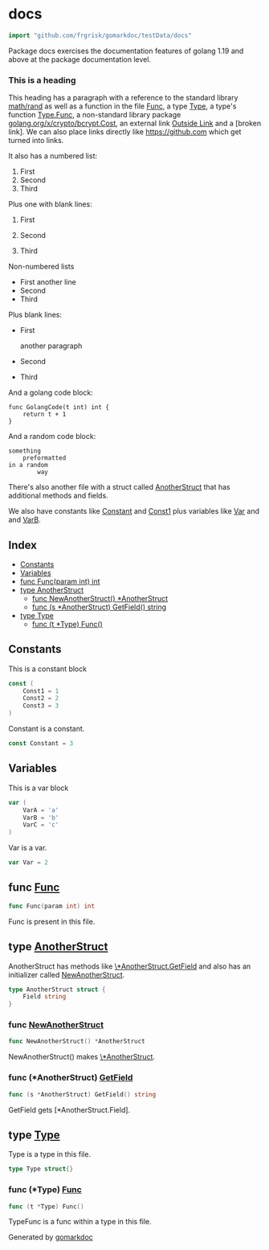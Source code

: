 <!-- Code generated by gomarkdoc. DO NOT EDIT -->

# docs

```go
import "github.com/frgrisk/gomarkdoc/testData/docs"
```

Package docs exercises the documentation features of golang 1.19 and above at the package documentation level.

### This is a heading

This heading has a paragraph with a reference to the standard library [math/rand](<https://pkg.go.dev/math/rand/>) as well as a function in the file [Func](<#Func>), a type [Type](<#Type>), a type's function [Type.Func](<#Type.Func>), a non\-standard library package [golang.org/x/crypto/bcrypt.Cost](<https://pkg.go.dev/golang.org/x/crypto/bcrypt/#Cost>), an external link [Outside Link](<https://golang.org/doc/articles/json_and_go.html>) and a \[broken link\]. We can also place links directly like https://github.com which get turned into links.

It also has a numbered list:

1. First
2. Second
3. Third

Plus one with blank lines:

1. First

2. Second

3. Third

Non\-numbered lists

- First another line
- Second
- Third

Plus blank lines:

- First
  
  another paragraph

- Second

- Third

And a golang code block:

```
func GolangCode(t int) int {
	return t + 1
}
```

And a random code block:

```
something
	preformatted
in a random
		way
```

There's also another file with a struct called [AnotherStruct](<#AnotherStruct>) that has additional methods and fields.

We also have constants like [Constant](<#Constant>) and [Const1](<#Const1>) plus variables like [Var](<#Var>) and and [VarB](<#VarA>).

## Index

- [Constants](<#constants>)
- [Variables](<#variables>)
- [func Func\(param int\) int](<#Func>)
- [type AnotherStruct](<#AnotherStruct>)
  - [func NewAnotherStruct\(\) \*AnotherStruct](<#NewAnotherStruct>)
  - [func \(s \*AnotherStruct\) GetField\(\) string](<#AnotherStruct.GetField>)
- [type Type](<#Type>)
  - [func \(t \*Type\) Func\(\)](<#Type.Func>)


## Constants

<a name="Const1"></a>This is a constant block

```go
const (
    Const1 = 1
    Const2 = 2
    Const3 = 3
)
```

<a name="Constant"></a>Constant is a constant.

```go
const Constant = 3
```

## Variables

<a name="VarA"></a>This is a var block

```go
var (
    VarA = 'a'
    VarB = 'b'
    VarC = 'c'
)
```

<a name="Var"></a>Var is a var.

```go
var Var = 2
```

<a name="Func"></a>
## func [Func](<https://github.com/frgrisk/gomarkdoc/blob/master/testData/docs/docs.go#L65>)

```go
func Func(param int) int
```

Func is present in this file.

<a name="AnotherStruct"></a>
## type [AnotherStruct](<https://github.com/frgrisk/gomarkdoc/blob/master/testData/docs/anotherFile.go#L5-L7>)

AnotherStruct has methods like [\\\*AnotherStruct.GetField](<#AnotherStruct.GetField>) and also has an initializer called [NewAnotherStruct](<#NewAnotherStruct>).

```go
type AnotherStruct struct {
    Field string
}
```

<a name="NewAnotherStruct"></a>
### func [NewAnotherStruct](<https://github.com/frgrisk/gomarkdoc/blob/master/testData/docs/anotherFile.go#L10>)

```go
func NewAnotherStruct() *AnotherStruct
```

NewAnotherStruct\(\) makes [\\\*AnotherStruct](<#AnotherStruct>).

<a name="AnotherStruct.GetField"></a>
### func \(\*AnotherStruct\) [GetField](<https://github.com/frgrisk/gomarkdoc/blob/master/testData/docs/anotherFile.go#L17>)

```go
func (s *AnotherStruct) GetField() string
```

GetField gets \[\*AnotherStruct.Field\].

<a name="Type"></a>
## type [Type](<https://github.com/frgrisk/gomarkdoc/blob/master/testData/docs/docs.go#L70>)

Type is a type in this file.

```go
type Type struct{}
```

<a name="Type.Func"></a>
### func \(\*Type\) [Func](<https://github.com/frgrisk/gomarkdoc/blob/master/testData/docs/docs.go#L73>)

```go
func (t *Type) Func()
```

TypeFunc is a func within a type in this file.

Generated by [gomarkdoc](<https://github.com/frgrisk/gomarkdoc>)
